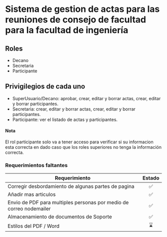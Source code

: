 # Sistema de gestion de actas para las reuniones de consejo de facultad para la facultad de ingeniería

## Roles
- Decano
- Secretaria
- Participante

## Privigilegios de cada uno
- SuperUsuario/Decano: aprobar, crear, editar y borrar actas, crear, editar y borrar participantes.
- Secretaria: crear, editar y borrar actas, crear, editar y borrar participantes.
- Participante: ver el listado de actas y participantes.

#### Nota

El rol participante solo va a tener acceso para verificar si su informacion esta correcta en dado caso que los roles superiores no tenga la información correcta.


### Requerimientos faltantes

| Requerimiento | Estado |
| ------------- | :------: |
| Corregir desbordamiento de algunas partes de pagina | ✅ |
| Añadir mas articulos | ✅ |
| Envio de PDF para multiples personas por medio de correo nodemailer | ✅ |
| Almacenamiento de documentos de Soporte | ✅ |
| Estilos del PDF / Word | :hourglass: |

